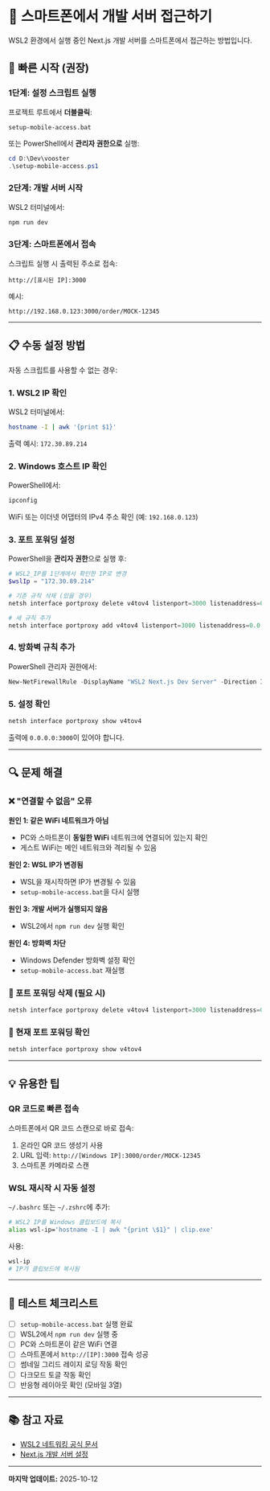# 📱 스마트폰에서 개발 서버 접근하기

WSL2 환경에서 실행 중인 Next.js 개발 서버를 스마트폰에서 접근하는 방법입니다.

## 🎯 빠른 시작 (권장)

### 1단계: 설정 스크립트 실행

프로젝트 루트에서 **더블클릭**:
```
setup-mobile-access.bat
```

또는 PowerShell에서 **관리자 권한으로** 실행:
```powershell
cd D:\Dev\vooster
.\setup-mobile-access.ps1
```

### 2단계: 개발 서버 시작

WSL2 터미널에서:
```bash
npm run dev
```

### 3단계: 스마트폰에서 접속

스크립트 실행 시 출력된 주소로 접속:
```
http://[표시된 IP]:3000
```

예시:
```
http://192.168.0.123:3000/order/MOCK-12345
```

---

## 📋 수동 설정 방법

자동 스크립트를 사용할 수 없는 경우:

### 1. WSL2 IP 확인

WSL2 터미널에서:
```bash
hostname -I | awk '{print $1}'
```

출력 예시: `172.30.89.214`

### 2. Windows 호스트 IP 확인

PowerShell에서:
```powershell
ipconfig
```

WiFi 또는 이더넷 어댑터의 IPv4 주소 확인 (예: `192.168.0.123`)

### 3. 포트 포워딩 설정

PowerShell을 **관리자 권한**으로 실행 후:

```powershell
# WSL2_IP를 1단계에서 확인한 IP로 변경
$wslIp = "172.30.89.214"

# 기존 규칙 삭제 (있을 경우)
netsh interface portproxy delete v4tov4 listenport=3000 listenaddress=0.0.0.0

# 새 규칙 추가
netsh interface portproxy add v4tov4 listenport=3000 listenaddress=0.0.0.0 connectport=3000 connectaddress=$wslIp
```

### 4. 방화벽 규칙 추가

PowerShell 관리자 권한에서:
```powershell
New-NetFirewallRule -DisplayName "WSL2 Next.js Dev Server" -Direction Inbound -LocalPort 3000 -Protocol TCP -Action Allow
```

### 5. 설정 확인

```powershell
netsh interface portproxy show v4tov4
```

출력에 `0.0.0.0:3000`이 있어야 합니다.

---

## 🔍 문제 해결

### ❌ "연결할 수 없음" 오류

**원인 1: 같은 WiFi 네트워크가 아님**
- PC와 스마트폰이 **동일한 WiFi** 네트워크에 연결되어 있는지 확인
- 게스트 WiFi는 메인 네트워크와 격리될 수 있음

**원인 2: WSL IP가 변경됨**
- WSL을 재시작하면 IP가 변경될 수 있음
- `setup-mobile-access.bat`을 다시 실행

**원인 3: 개발 서버가 실행되지 않음**
- WSL2에서 `npm run dev` 실행 확인

**원인 4: 방화벽 차단**
- Windows Defender 방화벽 설정 확인
- `setup-mobile-access.bat` 재실행

### 🔧 포트 포워딩 삭제 (필요 시)

```powershell
netsh interface portproxy delete v4tov4 listenport=3000 listenaddress=0.0.0.0
```

### 📡 현재 포트 포워딩 확인

```powershell
netsh interface portproxy show v4tov4
```

---

## 💡 유용한 팁

### QR 코드로 빠른 접속

스마트폰에서 QR 코드 스캔으로 바로 접속:

1. 온라인 QR 코드 생성기 사용
2. URL 입력: `http://[Windows IP]:3000/order/MOCK-12345`
3. 스마트폰 카메라로 스캔

### WSL 재시작 시 자동 설정

`~/.bashrc` 또는 `~/.zshrc`에 추가:

```bash
# WSL2 IP를 Windows 클립보드에 복사
alias wsl-ip='hostname -I | awk "{print \$1}" | clip.exe'
```

사용:
```bash
wsl-ip
# IP가 클립보드에 복사됨
```

---

## 🎯 테스트 체크리스트

- [ ] `setup-mobile-access.bat` 실행 완료
- [ ] WSL2에서 `npm run dev` 실행 중
- [ ] PC와 스마트폰이 같은 WiFi 연결
- [ ] 스마트폰에서 `http://[IP]:3000` 접속 성공
- [ ] 썸네일 그리드 레이지 로딩 작동 확인
- [ ] 다크모드 토글 작동 확인
- [ ] 반응형 레이아웃 확인 (모바일 3열)

---

## 📚 참고 자료

- [WSL2 네트워킹 공식 문서](https://learn.microsoft.com/en-us/windows/wsl/networking)
- [Next.js 개발 서버 설정](https://nextjs.org/docs/api-reference/cli#development)

---

**마지막 업데이트:** 2025-10-12
